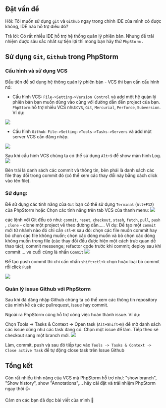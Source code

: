 ## Đặt vấn đề
Hỏi: Tôi muốn sử dụng `git` và `Github` ngay trong chính IDE của mình có được không, IDE nào hỗ trợ điều đó?

Trả lời: Có rất nhiều IDE hỗ trợ hệ thống quản lý phiên bản. Nhưng để trải nhiệm được sâu sắc nhất sự tiện lợi thì mong bạn hãy thử `PhpStorm` . 

## Sử dụng `Git`, `Github` trong PhpStorm

### Cấu hình và sử dụng VCS
Đầu tiên để sử dụng hệ thông quản lý phiên bản - VCS thì bạn cần cấu hình nó:

- Cấu hình VCS: `File->Setting->Version Control` và add một hệ quản lý phiên bản bạn muốn dùng vào cùng với đường dẫn đến project của bạn. `PhpStorm` hỗ trợ nhiều VCS như:`CVS`, `Git`, `Mercurial`, `Perforce`, `Subversion`. Ví dụ:

![](https://images.viblo.asia/d0b1efa6-53ea-42d1-9dc9-e1efc223717c.png)

- Cấu hình `Github`: `File->Setting->Tools->Tasks->Servers` và add một server VCS cần đăng nhập.

![](https://images.viblo.asia/8e0d941f-bdc4-4644-a5ea-0f7ecb801249.png)

Sau khi cấu hình VCS chúng ta có thể sử dụng `Alt+9` để show màn hình Log.
![](https://images.viblo.asia/d479ec77-ec29-4a29-90d8-1625811c0976.png)

Bên trái là danh sách các commit và thông tin, bên phải là danh sách các file thay đổi trong commit đó (có thể xem các thay đổi này bằng cách click vào tên file).
### Sử dụng: 
Để sử dụng các tính năng của `Git` bạn có thể sử dụng `Terminal` (`Alt+F12`) của PhpStorm hoặc Chọn các tính năng trên tab VCS của thanh menu:
![](https://images.viblo.asia/d77f54a8-3788-4aa4-966d-261f19642afe.jpg)

các lệnh với Git đều có như: `commit`, `reset`, `checkout`, `stash`, `fetch`, `pull`, `push` , `clone` - clone một project về theo đường dẫn.....
Ví dụ:
Để tạo một `commit` mới từ nhánh nào đó chỉ cần `ctl+K` sau đó: chọn các file muốn commit hay bỏ chọn các file không muốn; chọn các dòng muốn và bỏ chọn các dòng không muốn trong file (các thay đổi đều được hiện một cách trực quan dễ thao tác); commit messenge; refactor code trước khi commit; deploy sau khi commit ... và cuối cùng là nhấn `Commit`
![](https://images.viblo.asia/8bb73741-0559-4bb7-a979-52bca792edfa.png)

Để tạo push commit thì chỉ cần nhấn `shift+ctl+k` chọn hoặc loại bỏ commit rồi click `Push`

![](https://images.viblo.asia/6c961fbd-e3e3-4d93-827e-1f5302185d41.png)

### Quản lý issue Github với PhpStorm
Sau khi đã đăng nhập Github chúng ta có thể xem các thông tin repository của mình kể cả các pullrequest, issue hay commit.

Ngoài ra PhpStorm cũng hỗ trợ công việc hoàn thành issue. Ví dụ:

Chọn Tools -> Tasks & Context -> Open task (`Alt+Shift+N`)  để mở danh sách các issue cũng như các task đang có. Chọn một issue để làm. Tiếp theo sẽ checkout sang một branch mới. 
![](https://images.viblo.asia/b9dbbc10-ba42-4851-9eb4-3d096ae57836.png)

Làm, commit, push và sau đó tiếp tục vào `Tools -> Tasks & Context -> Close active Task` để tự động close task trên Issue Github
## Tổng kết 
Còn rất nhiều tính năng của VCS mà PhpStorm hỗ trợ như: "show branch", "Show history", show "Annotations",... hãy cài đặt và trải nhiệm PhpStorm ngay thôi :+1:

Cảm ơn các bạn đã đọc bài viết của mình :hugs: